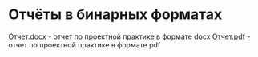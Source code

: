 # Отчёты в бинарных форматах

[Отчет.docx](Отчет.docx) - отчет по проектной практике в формате docx
[Отчет.pdf](Отчет.pdf) - отчет по проектной практике в формате pdf